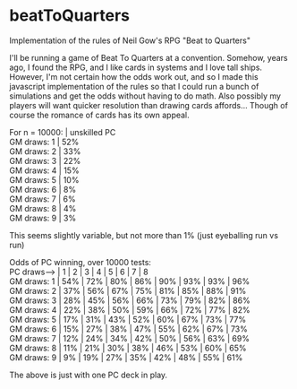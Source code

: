 # beatToQuarters
Implementation of the rules of Neil Gow's RPG "Beat to Quarters"

I'll be running a game of Beat To Quarters at a convention.  Somehow, years ago, I found the RPG, and I like cards in systems and I love tall ships.  However, I'm not certain how the odds work out, and so I made this javascript implementation of the rules so that I could run a bunch of simulations and get the odds without having to do math.  Also possibly my players will want quicker resolution than drawing cards affords...  Though of course the romance of cards has its own appeal.  

For n = 10000: | unskilled PC  
GM draws: 1 | 52%  
GM draws: 2 | 33%  
GM draws: 3 | 22%  
GM draws: 4 | 15%  
GM draws: 5 | 10%  
GM draws: 6 | 8%  
GM draws: 7 | 6%  
GM draws: 8 | 4%  
GM draws: 9 | 3%  
  
This seems slightly variable, but not more than 1% (just eyeballing run vs run)

Odds of PC winning, over 10000 tests:  
PC draws--> |  1  |  2  |  3  |  4  |  5  |  6  |  7  |  8  
GM draws: 1 | 54% | 72% | 80% | 86% | 90% | 93% | 93% | 96%  
GM draws: 2 | 37% | 56% | 67% | 75% | 81% | 85% | 88% | 91%  
GM draws: 3 | 28% | 45% | 56% | 66% | 73% | 79% | 82% | 86%  
GM draws: 4 | 22% | 38% | 50% | 59% | 66% | 72% | 77% | 82%  
GM draws: 5 | 17% | 31% | 43% | 52% | 60% | 67% | 73% | 77%  
GM draws: 6 | 15% | 27% | 38% | 47% | 55% | 62% | 67% | 73%  
GM draws: 7 | 12% | 24% | 34% | 42% | 50% | 56% | 63% | 69%  
GM draws: 8 | 11% | 21% | 30% | 38% | 46% | 53% | 60% | 65%  
GM draws: 9 |  9% | 19% | 27% | 35% | 42% | 48% | 55% | 61%  

The above is just with one PC deck in play.
